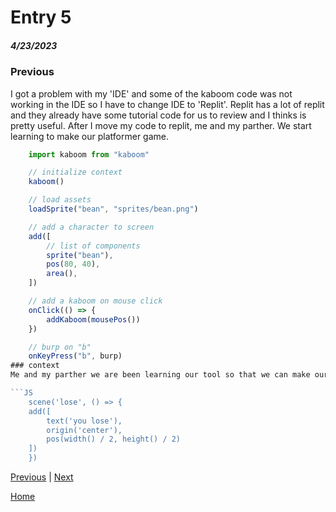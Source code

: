 # Entry 5
##### 4/23/2023

### Previous
I got a problem with my 'IDE' and some of the kaboom code was not working in the IDE so I have to change IDE to 'Replit'.
Replit has a lot of replit and they already have some tutorial code for us to review and I thinks is pretty useful. After I move my code to replit, me and my parther. We start learning to make our platformer game.

```js
    import kaboom from "kaboom"

    // initialize context
    kaboom()

    // load assets
    loadSprite("bean", "sprites/bean.png")

    // add a character to screen
    add([
        // list of components
        sprite("bean"),
        pos(80, 40),
        area(),
    ])

    // add a kaboom on mouse click
    onClick(() => {
        addKaboom(mousePos())
    })

    // burp on "b"
    onKeyPress("b", burp)
### context
Me and my parther we are been learning our tool so that we can make our game. What I Recently made is that I was trying to add scene to my game so it can feel a little bit like a real game. A scene is when u start the game and it tells you the detail or story about the game. Also we can add a scene when a sprite collide with a enemy and it goes to a screen says u lose.

```JS
    scene('lose', () => {
    add([
        text('you lose'),
        origin('center'),
        pos(width() / 2, height() / 2)
    ])
    })
```

[Previous](entry04.md) | [Next](entry06.md)

[Home](../README.md)